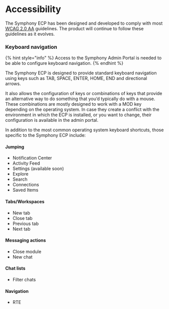 # Accessibility

The Symphony ECP has been designed and developed to comply with most [WCAG 2.0 AA](https://www.w3.org/TR/WCAG20/) guidelines. The product will continue to follow these guidelines as it evolves.

### Keyboard navigation

{% hint style="info" %}
Access to the Symphony Admin Portal is needed to be able to configure keyboard navigation.
{% endhint %}

The Symphony ECP is designed to provide standard keyboard navigation using keys such as TAB, SPACE, ENTER, HOME, END and directional arrows.

It also allows the configuration of keys or combinations of keys that provide an alternative way to do something that you’d typically do with a mouse. These combinations are mostly designed to work with a MOD key depending on the operating system. In case they create a conflict with the environment in which the ECP is installed, or you want to change, their configuration is available in the admin portal.

In addition to the most common operating system keyboard shortcuts, those specific to the Symphony ECP include:

#### Jumping

* Notification Center
* Activity Feed
* Settings (available soon)&#x20;
* Explore
* Search
* Connections
* Saved Items

#### Tabs/Workspaces

* New tab
* Close tab
* Previous tab
* Next tab

#### Messaging actions

* Close module
* New chat

#### Chat lists

* Filter chats

#### Navigation

* RTE
